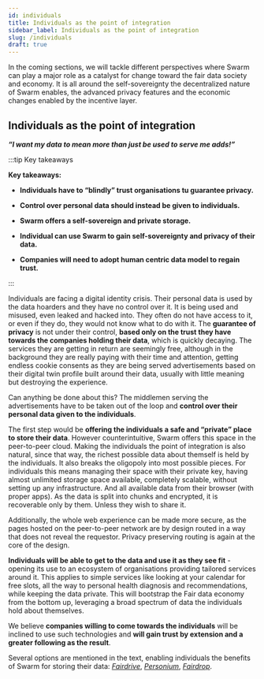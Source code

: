 ```yaml
---
id: individuals
title: Individuals as the point of integration
sidebar_label: Individuals as the point of integration
slug: /individuals
draft: true
---
```



In the coming sections, we will tackle different perspectives where Swarm can play a major role as a catalyst for change toward the fair data society and economy. It is all around the self-sovereignty the decentralized nature of Swarm enables, the advanced privacy features and the economic changes enabled by the incentive layer.

Individuals as the point of integration
---------------------------------------

***“I want my data to mean more than just be used to serve me adds!”***

:::tip Key takeaways

**Key takeaways:**

-   **Individuals have to “blindly” trust organisations tu guarantee privacy.**

-   **Control over personal data should instead be given to individuals.**

-   **Swarm offers a self-sovereign and private storage.**

-   **Individual can use Swarm to gain self-sovereignty and privacy of their data.**

-   **Companies will need to adopt human centric data model to regain trust.**

:::

Individuals are facing a digital identity crisis. Their personal data is used by the data hoarders and they have no control over it. It is being used and misused, even leaked and hacked into. They often do not have access to it, or even if they do, they would not know what to do with it. The **guarantee of privacy** is not under their control, **based only on the trust they have towards the companies holding their data**, which is quickly decaying. The services they are getting in return are seemingly free, although in the background they are really paying with their time and attention, getting endless cookie consents as they are being served advertisements based on their digital twin profile built around their data, usually with little meaning but destroying the experience.

Can anything be done about this? The middlemen serving the advertisements have to be taken out of the loop and **control over their personal data given to the individuals**.

The first step would be **offering the individuals a safe and “private” place to store their data**. However counterintuitive, Swarm offers this space in the peer-to-peer cloud. Making the individuals the point of integration is also natural, since that way, the richest possible data about themself is held by the individuals. It also breaks the oligopoly into most possible pieces. For individuals this means managing their space with their private key, having almost unlimited storage space available, completely scalable, without setting up any infrastructure. And all available data from their browser (with proper apps). As the data is split into chunks and encrypted, it is recoverable only by them. Unless they wish to share it.

Additionally, the whole web experience can be made more secure, as the pages hosted on the peer-to-peer network are by design routed in a way that does not reveal the requestor. Privacy preserving routing is again at the core of the design.

**Individuals will be able to get to the data and use it as they see fit** - opening its use to an ecosystem of organisations providing tailored services around it. This applies to simple services like looking at your calendar for free slots, all the way to personal health diagnosis and recommendations, while keeping the data private. This will bootstrap the Fair data economy from the bottom up, leveraging a broad spectrum of data the individuals hold about themselves.

We believe **companies willing to come towards the individuals** will be inclined to use such technologies and **will gain trust by extension and a greater following as the result**.

Several options are mentioned in the text, enabling individuals the benefits of Swarm for storing their data: [*Fairdrive*](#_7mslwnadll1w), [*Personium*](#_amqldpan1g42), [*Fairdrop*](#_fby04mz55c6v).
